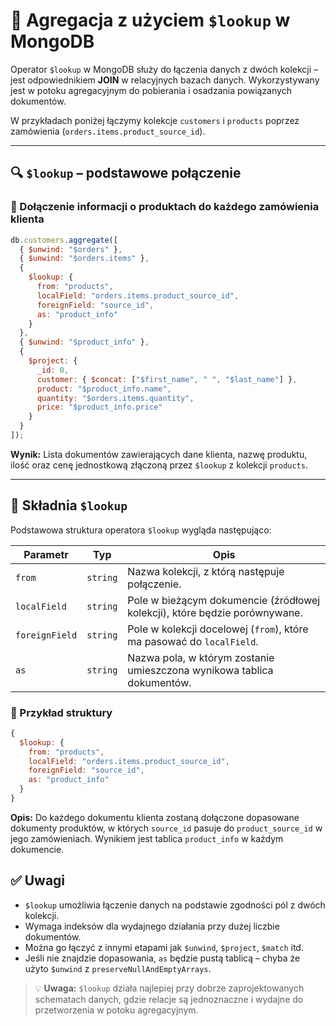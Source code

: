 # 🔗 Agregacja z użyciem `$lookup` w MongoDB

Operator `$lookup` w MongoDB służy do łączenia danych z dwóch kolekcji – jest odpowiednikiem **JOIN** w relacyjnych bazach danych. Wykorzystywany jest w potoku agregacyjnym do pobierania i osadzania powiązanych dokumentów.

W przykładach poniżej łączymy kolekcje `customers` i `products` poprzez zamówienia (`orders.items.product_source_id`).

---

## 🔍 `$lookup` – podstawowe połączenie

### 🔧 Dołączenie informacji o produktach do każdego zamówienia klienta

```js
db.customers.aggregate([
  { $unwind: "$orders" },
  { $unwind: "$orders.items" },
  {
    $lookup: {
      from: "products",
      localField: "orders.items.product_source_id",
      foreignField: "source_id",
      as: "product_info"
    }
  },
  { $unwind: "$product_info" },
  {
    $project: {
      _id: 0,
      customer: { $concat: ["$first_name", " ", "$last_name"] },
      product: "$product_info.name",
      quantity: "$orders.items.quantity",
      price: "$product_info.price"
    }
  }
]);
```

**Wynik:** Lista dokumentów zawierających dane klienta, nazwę produktu, ilość oraz cenę jednostkową złączoną przez `$lookup` z kolekcji `products`.

---

## 📘 Składnia `$lookup`

Podstawowa struktura operatora `$lookup` wygląda następująco:

| Parametr       | Typ      | Opis                                                                       |
| -------------- | -------- | -------------------------------------------------------------------------- |
| `from`         | `string` | Nazwa kolekcji, z którą następuje połączenie.                              |
| `localField`   | `string` | Pole w bieżącym dokumencie (źródłowej kolekcji), które będzie porównywane. |
| `foreignField` | `string` | Pole w kolekcji docelowej (`from`), które ma pasować do `localField`.      |
| `as`           | `string` | Nazwa pola, w którym zostanie umieszczona wynikowa tablica dokumentów.     |

### 🔁 Przykład struktury

```js
{
  $lookup: {
    from: "products",
    localField: "orders.items.product_source_id",
    foreignField: "source_id",
    as: "product_info"
  }
}
```

**Opis:** Do każdego dokumentu klienta zostaną dołączone dopasowane dokumenty produktów, w których `source_id` pasuje do `product_source_id` w jego zamówieniach. Wynikiem jest tablica `product_info` w każdym dokumencie.

## ✅ Uwagi

* `$lookup` umożliwia łączenie danych na podstawie zgodności pól z dwóch kolekcji.
* Wymaga indeksów dla wydajnego działania przy dużej liczbie dokumentów.
* Można go łączyć z innymi etapami jak `$unwind`, `$project`, `$match` itd.
* Jeśli nie znajdzie dopasowania, `as` będzie pustą tablicą – chyba że użyto `$unwind` z `preserveNullAndEmptyArrays`.

> 💡 **Uwaga:**
> `$lookup` działa najlepiej przy dobrze zaprojektowanych schematach danych, gdzie relacje są jednoznaczne i wydajne do przetworzenia w potoku agregacyjnym.
